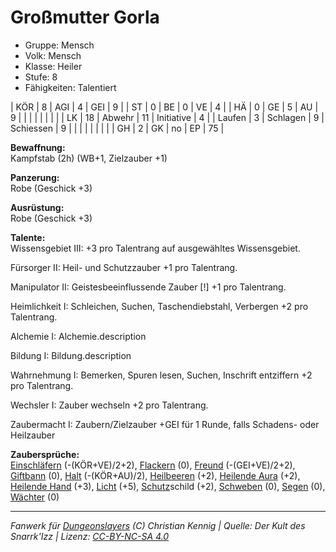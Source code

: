 # Großmutter Gorla  
- Gruppe: Mensch  
- Volk: Mensch  
- Klasse: Heiler  
- Stufe: 8  
- Fähigkeiten: Talentiert  


| KÖR    | 8  | AGI      | 4  | GEI        | 9  |
| ST     | 0  | BE       | 0  | VE         | 4  |
| HÄ     | 0  | GE       | 5  | AU         | 9  |
|        |    |          |    |            |    |
| LK     | 18 | Abwehr   | 11 | Initiative | 4  |
| Laufen | 3  | Schlagen | 9  | Schiessen  | 9  |
|        |    |          |    |            |    |
| GH     | 2  | GK       | no | EP         | 75 |


**Bewaffnung:**  
Kampfstab (2h) (WB+1, Zielzauber +1)

**Panzerung:**  
Robe (Geschick +3)

**Ausrüstung:**  
Robe (Geschick +3)

**Talente:**  
Wissensgebiet III: +3 pro Talentrang auf ausgewähltes Wissensgebiet.

Fürsorger II: Heil- und Schutzzauber +1 pro Talentrang.

Manipulator II: Geistesbeeinflussende Zauber [!] +1 pro Talentrang.

Heimlichkeit I: Schleichen, Suchen, Taschendiebstahl, Verbergen +2 pro Talentrang.

Alchemie I: Alchemie.description

Bildung I: Bildung.description

Wahrnehmung I: Bemerken, Spuren lesen, Suchen, Inschrift entziffern +2 pro Talentrang.

Wechsler I: Zauber wechseln +2 pro Talentrang.

Zaubermacht I: Zaubern/Zielzauber +GEI für 1 Runde, falls Schadens- oder Heilzauber


**Zaubersprüche:**  
[Einschläfern](/grw/zauber/einschlaefern.md) (-(KÖR+VE)/2+2), [Flackern](/grw/zauber/flackern.md) (0), [Freund](/grw/zauber/freund.md) (-(GEI+VE)/2+2), [Giftbann](/grw/zauber/giftbann.md) (0), [Halt](/grw/zauber/halt.md) (-(KÖR+AU)/2), [Heilbeeren](/grw/zauber/heilbeeren.md) (+2), [Heilende Aura](/grw/zauber/heilende-aura.md) (+2), [Heilende Hand](/grw/zauber/heilende-hand.md) (+3), [Licht](/grw/zauber/licht.md) (+5), [Schutz](/fanwerk/zauber/schutz.md)schild (+2), [Schweben](/grw/zauber/schweben.md) (0), [Segen](/grw/zauber/segen.md) (0), [Wächter](/grw/zauber/waechter.md) (0)




___
*Fanwerk für [Dungeonslayers](https://www.dungeonslayers.net/) (C) Christian Kennig | Quelle: Der Kult des Snarrk'Izz | Lizenz: [CC-BY-NC-SA 4.0](https://creativecommons.org/licenses/by-nc-sa/4.0/deed.de)*